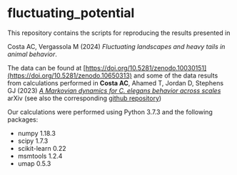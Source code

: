 # fluctuating_potential

This repository contains the scripts for reproducing the results presented in

Costa AC, Vergassola M (2024) *Fluctuating landscapes and heavy tails in animal behavior*. [<PRX Life>](https://journals.aps.org/prxlife/abstract/10.1103/PRXLife.2.023001)

The data can be found at [https://doi.org/10.5281/zenodo.10030151](https://doi.org/10.5281/zenodo.10650313) and some of the data results from calculations performed in **Costa AC**, Ahamed T, Jordan D, Stephens GJ (2023) [*A Markovian dynamics for C. elegans behavior across scales*](https://arxiv.org/abs/2310.12883) arXiv (see also the corresponding  [github repository](https://github.com/AntonioCCosta/markov_worm))

Our calculations were performed using Python 3.7.3 and the following packages:

- numpy 1.18.3
- scipy 1.7.3
- scikit-learn 0.22
- msmtools 1.2.4
- umap 0.5.3
